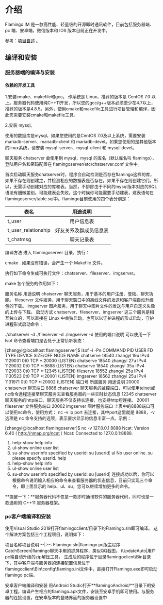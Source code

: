 # 介绍
Flamingo IM 是一款高性能、轻量级的开源即时通讯软件，目前包括服务器端、pc 端、安卓端，微信版本和 IOS 版本目前正在开发中。

参考：[项目自述](https://github.com/balloonwj/flamingo#readme) 。

## 编译和安装
### 服务器端的编译与安装
#### 依赖的开发工具

1.安装cmake、makefile和gcc。
​作系统是 Linux，推荐的版本是 CentOS 7.0 以上。服务器代码使用纯C++11开发，所以您的gcc/g++版本必须至少在4.7以上，推荐的版本是4.8.5。另外，使用cmake和makefile工具进行项目管理和编译，因此您需要安装cmake和makefile工具。

2.安装 mysql。

使用的数据库是mysql，如果您使用的是CentOS 7.0及以上系统，需要安装 mariadb-server、mariadb-client 和 mariadb-devel。如果您使用的是其他版本的linux系统，请安装 mysql-server、mysql-client 和 mysql-devel。

聊天服务 chatserver 会使用到 mysql，mysql 的库名（默认库名叫 flamingo）、登陆用户名和密码配置在 flamingoserver/etc/chatserver.conf 文件中。

首次启动聊天服务chatserver时，程序会自动检测是否存在flamingo这样的库，如果不存在则创建之，并检测相应的数据表是否存在，如果不存在则创建它们。所以，无需手动创建对应的库和表。当然，不排除由于不同的mysql版本对应的SQL语法有细微差别，可能建表会失败，这个时候你可能需要手动建表，建表语句在flamingoserver/table.sql中。flamingo目前使用的四个表分别是：

表名|用途说明
--|:--:
t_user|用户信息表
t_user_relationship|好友关系及群成员信息表
t_chatmsg|聊天记录表

编译方法
进入 flamingoserver 目录，执行：

cmake .
如果没有错误，会产生一个 Makefile 文件。

执行如下命令生成可执行文件：chatserver、fileserver、imgserver。

make
各个服务的作用如下：

服务名称	用途说明
chatserver	聊天服务，用于基本的用户注册、登陆、聊天功能。
fileserver	文件服务，用于聊天窗口中的离线文件的发送和客户端自动升级包的下载。
imgserver	图片服务，用于聊天中图片文件的发送与用户自定义头像的上传与下载。
启动方式
chatserver、fileserver、imgserver 这三个服务是相互独立的，可以直接在 Linux 中单独启动，也可以以守护进程的形式启动，守护进程形式启动命令：

./chatserver -d
./fileserver -d
./imgserver -d
使用的端口说明
可以使用一下 lsof 命令查看端口是否处于正常侦听状态：

[zhangyl@localhost flamingoserver]$ lsof -i -Pn
COMMAND     PID    USER   FD   TYPE  DEVICE SIZE/OFF NODE NAME
chatserve 18540 zhangyl   19u  IPv4 1129031      0t0  TCP *:20000 (LISTEN)
chatserve 18540 zhangyl   27u  IPv4 1129032      0t0  TCP *:8888 (LISTEN)
chatserve 18540 zhangyl   35u  IPv4 1129033      0t0  TCP *:12345 (LISTEN)
fileserve 18552 zhangyl   25u  IPv4 1130523      0t0  TCP *:20001 (LISTEN)
imgserver 18562 zhangyl   25u  IPv4 1131971      0t0  TCP *:20002 (LISTEN)
端口号	所属服务	用途说明
20000	chatserver	聊天端口
8888	chatserver	聊天服务的监控端口，可以使用telnet或nc命令远程连接至聊天服务去查看服务器的一些实时状态信息
12345	chatserver	聊天服务的http端口，聊天服务不仅支持长连接，也支持http短连接。
20001	fileserver	文件服务端口
20002	imgserver	图片服务端口
上表中的8888端口可以使用nc命令，使用方式： nc -v ip port 去连接，其中port这里就是 8888，-v 选项是 nc 命令支持的选项，表示要求显示的信息丰富一点。示例：

[zhangyl@localhost flamingoserver]$ nc -v 127.0.0.1 8888
Ncat: Version 6.40 ( http://nmap.org/ncat )
Ncat: Connected to 127.0.0.1:8888.
1. help-show help info
2. ul-show online user list
3. su-show userinfo specified by userid: su [userid]
ul
No user online.
su
please specify userid.
help
1. help-show help info
2. ul-show online user list
3. su-show userinfo specified by userid: su [userid]
连接成功以后，你可以根据命令说明输入相应的命令来查看服务器的状态信息，目前只实现三个命令，即上面显示的 help、ul、su，您可以继续增加更多的命令。

**提醒一下：**服务器代码不仅是一款即时通讯软件的服务器代码，同时也是一款通用的 C++11 服务器框架。

### pc客户端编译和安装
使用Visual Studio 2019打开flamingoclient/目录下的Flamingo.sln即可编译。
这个解决方案包括三个工程项目，说明如下：


项目名称项目说明
--|:--:	
Flamingo.sln|flamingo pc版主程序
CatchScreen|flamingo聊天中用的抓屏程序，类似QQ截图。
iUpdateAuto|用户pc端自动升级的zip解压工具。
​ 生成后的程序位于目录flamingoclient\Bin目录下，其中客户端与服务器的连接配置信息位于flamingoclient\Bin\config\flamingo.ini文件中，直接打开Flamingo.exe即可启动flamingo pc端。

安卓客户端编译和安装
用Android Studio打开**flamingoAndroid/**目录下的安卓工程，编译产生相应的flamingo.apk文件，安装至安卓手机即可使用。与服务器的连接设置，在安卓版本的登陆界面的服务器设置中

